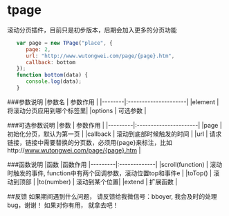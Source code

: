 # tpage
滚动分页插件，目前只是初步版本，后期会加入更多的分页功能
```javascript
   var page = new TPage("place", {
      page: 2,
      url: "http://www.wutongwei.com/page/{page}.htm",
      callback: bottom
   });
   function bottom(data) {
      console.log(data);
   }

```

###参数说明
|参数名   | 参数作用               |
|--------|:---------------------|
|element | 将滚动分页应用到哪个标签里|
|options |  可选参数              |

###可选参数说明
|参数     | 参数作用               |
|---------|:----------------------|
|page    | 初始化分页，默认为第一页   |
|callback | 滚动到底部时候触发的时间  |
|url     | 请求链接，链接中需要替换的分页数，必须用{page}来标注，比如http://www.wutongwei.com/page/{page}.htm |

###函数说明
|函数     |函数作用
|---------|:-------------|
|scroll(function)   | 滚动时触发的事件, function中有两个回调参数，滚动位置top和事件e |
|toTop()    | 滚动到顶部 |
|to(number) | 滚动到某个位置|
|extend     | 扩展函数  |

##反馈
如果期间遇到什么问题， 请反馈给我微信号：bboyer, 我会及时的处理bug，谢谢！ 如果对你有用， 就拿去吧！
